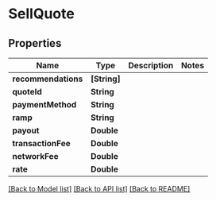 # SellQuote

## Properties
Name | Type | Description | Notes
------------ | ------------- | ------------- | -------------
**recommendations** | **[String]** |  | 
**quoteId** | **String** |  | 
**paymentMethod** | **String** |  | 
**ramp** | **String** |  | 
**payout** | **Double** |  | 
**transactionFee** | **Double** |  | 
**networkFee** | **Double** |  | 
**rate** | **Double** |  | 

[[Back to Model list]](../README.md#documentation-for-models) [[Back to API list]](../README.md#documentation-for-api-endpoints) [[Back to README]](../README.md)


